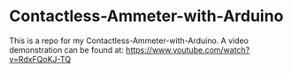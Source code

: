 # Contactless-Ammeter-with-Arduino
This is a repo for my Contactless-Ammeter-with-Arduino. A video demonstration can be found at: https://www.youtube.com/watch?v=RdxFQoKJ-TQ
